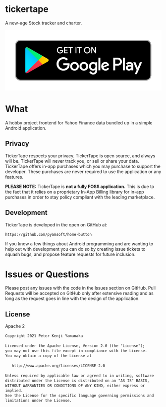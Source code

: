 # tickertape

A new-age Stock tracker and charter.

[![Get it on Google Play](https://raw.githubusercontent.com/pyamsoft/tickertape/main/art/google-play-badge.png)][1]

# What

A hobby project frontend for Yahoo Finance data bundled up in a simple Android application.


## Privacy

TickerTape respects your privacy. TickerTape is open source, and always will be. TickerTape
will never track you, or sell or share your data. TickerTape offers in-app purchases which you
may purchase to support the developer. These purchases are never required to use the application
or any features.

**PLEASE NOTE:** TickerTape is **not a fully FOSS application.** This is due to the fact that it
relies on a proprietary In-App Billing library for in-app purchases in order to stay policy
compliant with the leading marketplace.


## Development

TickerTape is developed in the open on GitHub at:  

```
https://github.com/pyamsoft/home-button
```

If you know a few things about Android programming and are wanting to help
out with development you can do so by creating issue tickets to squash bugs,
and propose feature requests for future inclusion.


# Issues or Questions

Please post any issues with the code in the Issues section on GitHub. Pull Requests
will be accepted on GitHub only after extensive reading and as long as the request
goes in line with the design of the application.

[1]: https://play.google.com/store/apps/details?id=com.pyamsoft.tickertape


## License

Apache 2

```
Copyright 2021 Peter Kenji Yamanaka

Licensed under the Apache License, Version 2.0 (the "License");
you may not use this file except in compliance with the License.
You may obtain a copy of the License at

   http://www.apache.org/licenses/LICENSE-2.0

Unless required by applicable law or agreed to in writing, software
distributed under the License is distributed on an "AS IS" BASIS,
WITHOUT WARRANTIES OR CONDITIONS OF ANY KIND, either express or implied.
See the License for the specific language governing permissions and
limitations under the License.
```
